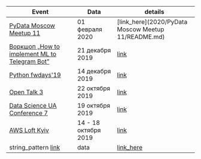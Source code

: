 |Event|Data|details|
|-|-|-|
| [PyData Moscow Meetup 11](https://corp.mail.ru/ru/press/events/698/)| 01 февраля 2020 | [link_here](2020/PyData Moscow Meetup 11/README.md) |
|  [Воркшоп „How to implement ML to Telegram Bot”](https://dou.ua/calendar/30480/)| 21 декабря 2019| [link](https://github.com/one-quaker/ds-telegram) |
|  [Python fwdays'19](https://fwdays.com/event/python-fwdays-online-conference)| 14 декабря 2019 | [link](https://github.com/vmakagon/Events_Courses_Books/tree/master/events/2019/Python%20fwdays'19) |
|  [Open Talk 3](https://hub.kyivstar.ua/opentalk3)|22 октября 2019|[link](https://github.com/vmakagon/Events_Courses_Books/tree/master/events/2019/Open%20Talk%203)|
|  [Data Science UA Conference 7](https://conference.data-science.com.ua/)| 19 октября 2019|[link](https://github.com/vmakagon/Events_Courses_Books/tree/master/events/2019/Data%20Science%20UA%20Conference%207)|
|  [AWS Loft Kyiv](https://aws-loft.provectus.com/agenda)| 14 - 18 октября 2019 | [link](https://github.com/vmakagon/Events_Courses_Books/tree/master/events/2019/AWS%20Loft%20Kyiv) |
| string_pattern [link]()| data| [link_here]() |